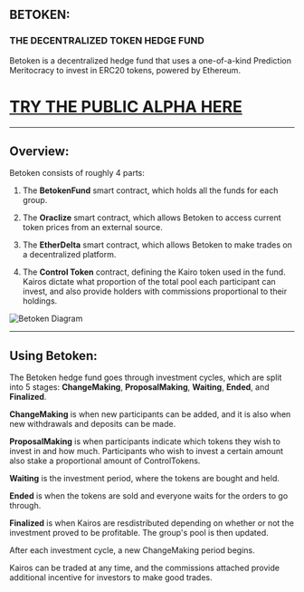 ## BETOKEN:
### THE DECENTRALIZED TOKEN HEDGE FUND

Betoken is a decentralized hedge fund that uses a one-of-a-kind Prediction Meritocracy to invest in ERC20 tokens, powered by Ethereum.

# **[TRY THE PUBLIC ALPHA HERE](https://betoken.fund/betoken-ui/)**

 <hr>

## Overview:
Betoken consists of roughly 4 parts:


1) The <b>BetokenFund</b> smart contract, which holds all the funds for each group.


2) The <b>Oraclize</b> smart contract, which allows Betoken to access current token prices from an external source.


3) The <b>EtherDelta</b> smart contract, which allows Betoken to make trades on a decentralized platform.


4) The <b>Control Token</b> contract, defining the Kairo token used in the fund. Kairos dictate what proportion of the total pool each participant can invest, and also provide holders with commissions proportional to their holdings.

![Betoken Diagram](https://i.imgur.com/zvuHS9r.png)

<hr>

## Using Betoken:
The Betoken hedge fund goes through investment cycles, which are split into 5 stages: <b>ChangeMaking</b>, <b>ProposalMaking</b>, <b>Waiting</b>, <b>Ended</b>, and <b>Finalized</b>.

<b>ChangeMaking</b> is when new participants can be added, and it is also when new withdrawals and deposits can be made.

<b>ProposalMaking</b> is when participants indicate which tokens they wish to invest in and how much. Participants who wish to invest a certain amount also stake a proportional amount of ControlTokens.

<b>Waiting</b> is the investment period, where the tokens are bought and held.

<b>Ended</b> is when the tokens are sold and everyone waits for the orders to go through.

<b>Finalized</b> is when Kairos are resdistributed depending on whether or not the investment proved to be profitable. The group's pool is then updated.

After each investment cycle, a new ChangeMaking period begins.

Kairos can be traded at any time, and the commissions attached provide additional incentive for investors to make good trades.
